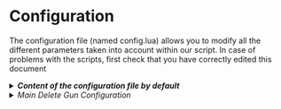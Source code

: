 # Configuration

The configuration file (named config.lua) allows you to modify all the different parameters taken into account within our script. In case of problems with the scripts, first check that you have correctly edited this document

<details>

<summary><em><strong>Content of the configuration file by default</strong></em></summary>

```lua
----------------------------------------------------------------------------------------------------
--                           Madonne Studio © 2023 - All rights reserved                          --
--                                                                                                --
--                                       "DELETE GUN - v.1.0.0"                                   --
--                                                                                                --
--               For any issue with this ressource, please contact us on Discord :                --
--                                                                                                --
--                                  https://discord.gg/nmBAJrFhQB                                 --
--                                                                                                --
--                                    https://madonnestudio.com                                   --
--                                    contact@madonnestudio.com                                   --
--                                                                                                --
----------------------------------------------------------------------------------------------------

CONFIG_DELETE_GUN = {
    -- ace | custom
    PERMISSION_SYSTEM = "ace",
    
    WEAPON_TO_USE = "WEAPON_RAYCARBINE",
    AUTOMATICALLY_GIVE_WEAPON = true,

    NOTIFICATION_TEXT = "Entity deleted !",
    -- notification | chat | other
    NOTIFICATION_TYPE = "notification",
    notifChatColor = {255,255,255},
}
```

</details>

<details>

<summary><em>Main Delete Gun Configuration</em></summary>

Configure which permission must be used to give access to the delete gun.

```lua
-- ace | custom
PERMISSION_SYSTEM = "ace",
```



Select which weapon must be used as Delete Gun, and if you want this wepaon to be given automatically to players able to use it.

<pre class="language-lua"><code class="lang-lua"><strong> WEAPON_TO_USE = "WEAPON_RAYCARBINE",
</strong> AUTOMATICALLY_GIVE_WEAPON = true,
</code></pre>



Whether or not to show a notification above the map when an entity is deleted with the delete gun.

```lua
    NOTIFICATION_TEXT = "Entity deleted !",
    -- notification | chat | other
    NOTIFICATION_TYPE = "notification",
    notifChatColor = {255,255,255},
```

</details>
